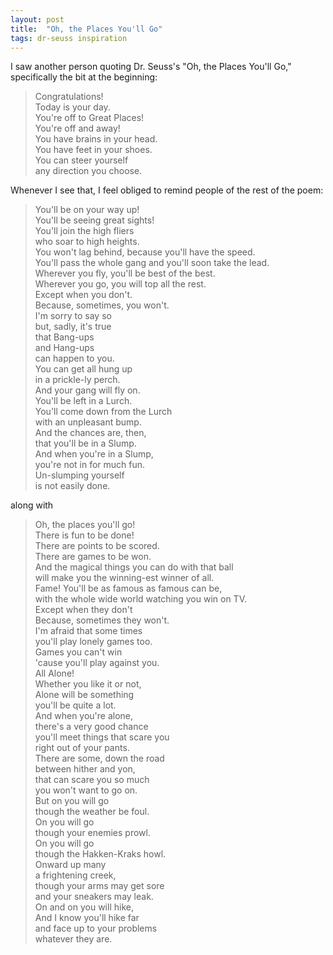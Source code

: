 ```yaml
---
layout: post
title:  "Oh, the Places You'll Go"
tags: dr-seuss inspiration
---
```



I saw another person quoting Dr. Seuss's "Oh, the Places You'll Go," specifically the bit
at the beginning:

> Congratulations!  
> Today is your day.  
> You're off to Great Places!  
> You're off and away!  
> You have brains in your head.  
> You have feet in your shoes.  
> You can steer yourself  
> any direction you choose.

Whenever I see that, I feel obliged to remind people of the rest of the poem:

> You'll be on your way up!  
> You'll be seeing great sights!  
> You'll join the high fliers  
> who soar to high heights.  
> You won't lag behind, because you'll have the speed.  
> You'll pass the whole gang and you'll soon take the lead.  
> Wherever you fly, you'll be best of the best.  
> Wherever you go, you will top all the rest.  
> Except when you don't.  
> Because, sometimes, you won't.  
> I'm sorry to say so  
> but, sadly, it's true  
> that Bang-ups  
> and Hang-ups  
> can happen to you.  
> You can get all hung up  
> in a prickle-ly perch.  
> And your gang will fly on.  
> You'll be left in a Lurch.  
> You'll come down from the Lurch  
> with an unpleasant bump.  
> And the chances are, then,  
> that you'll be in a Slump.  
> And when you're in a Slump,  
> you're not in for much fun.  
> Un-slumping yourself  
> is not easily done.  
  
along with

> Oh, the places you'll go!  
> There is fun to be done!  
> There are points to be scored.  
> There are games to be won.  
> And the magical things you can do with that ball  
> will make you the winning-est winner of all.  
> Fame! You'll be as famous as famous can be,  
> with the whole wide world watching you win on TV.  
> Except when they don't  
> Because, sometimes they won't.  
> I'm afraid that some times  
> you'll play lonely games too.  
> Games you can't win  
> 'cause you'll play against you.  
> All Alone!  
> Whether you like it or not,  
> Alone will be something  
> you'll be quite a lot.  
> And when you're alone,  
> there's a very good chance  
> you'll meet things that scare you  
> right out of your pants.  
> There are some, down the road  
> between hither and yon,     
> that can scare you so much  
> you won't want to go on.    
> But on you will go  
> though the weather be foul.  
> On you will go  
> though your enemies prowl.  
> On you will go  
> though the Hakken-Kraks howl.  
> Onward up many  
> a frightening creek,  
> though your arms may get sore  
> and your sneakers may leak.   
> On and on you will hike,  
> And I know you'll hike far  
> and face up to your problems  
> whatever they are.  
